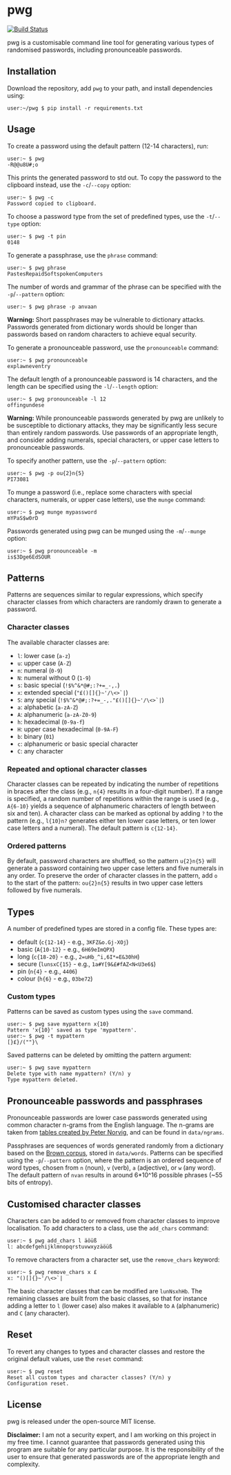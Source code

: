 # pwg

[![Build Status](https://travis-ci.com/rddunphy/pwg.svg?branch=master)](https://travis-ci.com/rddunphy/pwg)

pwg is a customisable command line tool for generating various types of randomised passwords, including pronounceable passwords.

## Installation

Download the repository, add `pwg` to your path, and install dependencies using:

```console
user:~/pwg $ pip install -r requirements.txt
```

## Usage

To create a password using the default pattern (12-14 characters), run:

```console
user:~ $ pwg
-R@@u8U#;o
```

This prints the generated password to std out. To copy the password to the clipboard instead, use the `-c`/`--copy` option:

```console
user:~ $ pwg -c
Password copied to clipboard.
```

To choose a password type from the set of predefined types, use the `-t`/`--type` option:

```console
user:~ $ pwg -t pin
0148
```

To generate a passphrase, use the `phrase` command:

```console
user:~ $ pwg phrase
PastesRepaidSoftspokenComputers
```

The number of words and grammar of the phrase can be specified with the `-p`/`--pattern` option:

```console
user:~ $ pwg phrase -p anvaan

```

**Warning:** Short passphrases may be vulnerable to dictionary attacks. Passwords generated from dictionary words should 
be longer than passwords based on random characters to achieve equal security.

To generate a pronounceable password, use the `pronounceable` command:

```console
user:~ $ pwg pronounceable
explawneventry
```

The default length of a pronounceable password is 14 characters, and the length can be specified using the `-l`/`--length` 
option:

```console
user:~ $ pwg pronounceable -l 12
offingundese
```

**Warning:** While pronounceable passwords generated by pwg are unlikely to be susceptible to dictionary attacks, they may be 
significantly less secure than entirely random passwords. Use passwords of an appropriate length, and consider adding numerals, 
special characters, or upper case letters to pronounceable passwords.

To specify another pattern, use the `-p`/`--pattern` option:

```console
user:~ $ pwg -p ou{2}n{5}
PI73081
```

To munge a password (i.e., replace some characters with special characters, numerals, or upper case letters), use the `munge` command:

```console
user:~ $ pwg munge mypassword
mYPaS$w0rD
```

Passwords generated using pwg can be munged using the `-m`/`--munge` option:

```console
user:~ $ pwg pronounceable -m
is$3Dge6EdSOUR
```

## Patterns

Patterns are sequences similar to regular expressions, which specify character classes from which characters are randomly drawn 
to generate a password. 

### Character classes

The available character classes are:

 - `l`: lower case (`a-z`)
 - `u`: upper case (`A-Z`)
 - `n`: numeral (`0-9`)
 - `N`: numeral without 0 (`1-9`)
 - `s`: basic special (`!$%^&*@#;:?+=_-,.`)
 - `x`: extended special (``"£()[]{}~'/\<>`|``)
 - `S`: any special (``!$%^&*@#;:?+=_-,."£()[]{}~'/\<>`|``)
 - `a`: alphabetic (`a-zA-Z`)
 - `A`: alphanumeric (`a-zA-Z0-9`)
 - `h`: hexadecimal (`0-9a-f`)
 - `H`: upper case hexadecimal (`0-9A-F`)
 - `b`: binary (`01`)
 - `c`: alphanumeric or basic special character
 - `C`: any character
 
### Repeated and optional character classes

Character classes can be repeated by indicating the number of repetitions in braces after the class (e.g., `n{4}` results in a 
four-digit number). If a range is specified, a random number of repetitions within the range is used (e.g., `A{6-10}` yields a 
sequence of alphanumeric characters of length between six and ten). A character class can be marked as optional by adding `?`
to the pattern (e.g., `l{10}n?` generates either ten lower case letters, or ten lower case letters and a numeral). The default 
pattern is `c{12-14}`.

### Ordered patterns

By default, password characters are shuffled, so the pattern `u{2}n{5}` will generate a password containing two upper case 
letters and five numerals in any order. To preserve the order of character classes in the pattern, add `o` to the start of the 
pattern: `ou{2}n{5}` results in two upper case letters followed by five numerals.

## Types

A number of predefined types are stored in a config file. These types are:

 - default (`c{12-14}` - e.g., `3KFZ&o.Gj-XOj`)
 - basic (`A{10-12}` - e.g., `6H69eImQPX`)
 - long (`c{18-20}` - e.g., `2=uHb_^i,6I*=E&30hH`)
 - secure (`lunsxC{15}` - e.g., `1a#Y[9&£#fAZ<N<U3e6$`)
 - pin (`n{4}` - e.g., `4406`)
 - colour (`h{6}` - e.g., `03be72`)

### Custom types

Patterns can be saved as custom types using the `save` command.

```console
user:~ $ pwg save mypattern x{10}
Pattern 'x{10}' saved as type 'mypattern'.
user:~ $ pwg -t mypattern
[}£}/(""}\
```

Saved patterns can be deleted by omitting the pattern argument:

```console
user:~ $ pwg save mypattern
Delete type with name mypattern? (Y/n) y
Type mypattern deleted.
```

## Pronounceable passwords and passphrases

Pronounceable passwords are lower case passwords generated using common character n-grams from the English language. 
The n-grams are taken from [tables created by Peter Norvig](http://norvig.com/mayzner.html), and can be found in `data/ngrams`.

Passphrases are sequences of words generated randomly from a dictionary based on the 
[Brown corpus](https://www.nltk.org/book/ch02.html#brown-corpus), stored in `data/words`. Patterns can be specified using the
`-p`/`--pattern` option, where the pattern is an ordered sequence of word types, chosen from `n` (noun), `v` (verb), `a` 
(adjective), or `w` (any word). The default pattern of `nvan` results in around 6\*10^16 possible phrases (~55 bits of entropy).

## Customised character classes

Characters can be added to or removed from character classes to improve localisation. To add characters to a class, use the 
`add_chars` command:

```console
user:~ $ pwg add_chars l äöüß
l: abcdefgehijklmnopqrstuvwxyzäöüß
```

To remove characters from a character set, use the `remove_chars` keyword:

```console
user:~ $ pwg remove_chars x £
x: "()[]{}~'/\<>`|
```

The basic character classes that can be modified are `lunNsxhHb`. The remaining classes 
are built from the basic classes, so that for instance adding a letter to `l` (lower case) also makes it available to `A` 
(alphanumeric) and `C` (any character).

## Reset

To revert any changes to types and character classes and restore the original default values, use the `reset` command:

```console
user:~ $ pwg reset
Reset all custom types and character classes? (Y/n) y
Configuration reset.
```

## License

pwg is released under the open-source MIT license.

**Disclaimer:** I am not a security expert, and I am working on this project in my free time. I cannot guarantee that passwords
generated using this program are suitable for any particular purpose. It is the responsibility of the user to ensure that generated
passwords are of the appropriate length and complexity.
